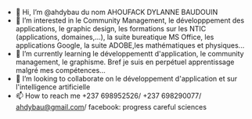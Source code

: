 - 👋 Hi, I’m @ahdybau du nom  AHOUFACK DYLANNE BAUDOUIN
- 👀 I’m interested in  le Community Management, le développpement des applications, le graphic design, les formations sur les NTIC (applications, domaines,...), la suite bureatique MS Office, les  applications Google, la suite ADOBE,les mathématiques et physiques...
- 🌱 I’m currently learning le développementt d'application, le community management, le graphisme. Bref je suis en perpétuel apprentissage malgré mes compétences...
- 💞️ I’m looking to collaborate on le développement d'application et sur l'intelligence artificielle
- 📫 How to reach me  +237 698952526/ +237 698290077/ ahdybau@gmail.com/ facebook: progress careful  sciences

<!---

ahdybau1/ahdybau1 is a ✨ special ✨ repository because its `README.md` (this file) appears on your GitHub profile.
You can click the Preview link to take a look at your changes.
--->
